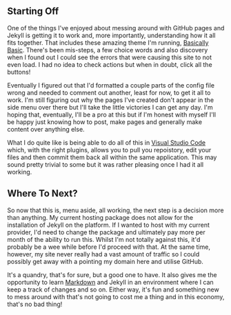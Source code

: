 ## Starting Off
One of the things I've enjoyed about messing around with GitHub pages and Jekyll is getting it to work and, more importantly, understanding how it all fits together. That includes these amazing theme I'm running, [Basically Basic](https://mmistakes.github.io/jekyll-theme-basically-basic/). There's been mis-steps, a few choice words and also discovery when I found out I could see the errors that were causing this site to not even load. I had no idea to check actions but when in doubt, click all the buttons!

Eventually I figured out that I'd formatted a couple parts of the config file wrong and needed to comment out another, least for now, to get it all to work. I'm still figuring out why the pages I've created don't appear in the side menu over there but I'll take the little victories I can get any day. I'm hoping that, eventually, I'll be a pro at this but if I'm honest with myself I'll be happy just knowing how to post, make pages and generally make content over anything else.

What I do quite like is being able to do all of this in [Visual Studio Code](https://code.visualstudio.com/) which, with the right plugins, allows you to pull you repoistory, edit your files and then commit them back all within the same application. This may sound pretty trivial to some but it was rather pleasing once I had it all working.

## Where To Next?
So now that this is, menu aside, all working, the next step is a decision more than anything. My current hosting package does not allow for the installation of Jekyll on the platform. If I wanted to host with my current provider, I'd need to change the package and ultimately pay more per month of the ability to run this. Whilst I'm not totally against this, it'd probably be a wee while before I'd proceed with that. At the same time, however, my site never really had a vast amount of traffic so I could possibly get away with a pointing my domain here and utilise GitHub.

It's a quandry, that's for sure, but a good one to have. It also gives me the opportunity to learn [Markdown](https://www.markdownguide.org/) and Jekyll in an environment where I can keep a track of changes and so on. Either way, it's fun and something new to mess around with that's not going to cost me a thing and in this economy, that's no bad thing!